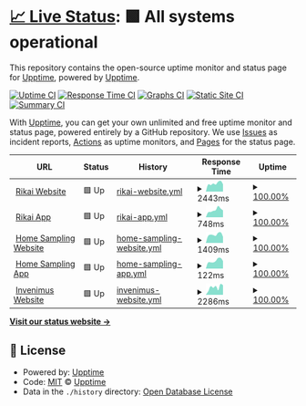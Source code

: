 # [📈 Live Status](https://status.rikai.dev): <!--live status--> **🟩 All systems operational**

This repository contains the open-source uptime monitor and status page for [Upptime](https://upptime.js.org), powered by [Upptime](https://github.com/upptime/upptime).

[![Uptime CI](https://github.com/rikaisolutions/status/workflows/Uptime%20CI/badge.svg)](https://github.com/rikaisolutions/status/actions?query=workflow%3A%22Uptime+CI%22)
[![Response Time CI](https://github.com/rikaisolutions/status/workflows/Response%20Time%20CI/badge.svg)](https://github.com/rikaisolutions/status/actions?query=workflow%3A%22Response+Time+CI%22)
[![Graphs CI](https://github.com/rikaisolutions/status/workflows/Graphs%20CI/badge.svg)](https://github.com/rikaisolutions/status/actions?query=workflow%3A%22Graphs+CI%22)
[![Static Site CI](https://github.com/rikaisolutions/status/workflows/Static%20Site%20CI/badge.svg)](https://github.com/rikaisolutions/status/actions?query=workflow%3A%22Static+Site+CI%22)
[![Summary CI](https://github.com/rikaisolutions/status/workflows/Summary%20CI/badge.svg)](https://github.com/rikaisolutions/status/actions?query=workflow%3A%22Summary+CI%22)

With [Upptime](https://upptime.js.org), you can get your own unlimited and free uptime monitor and status page, powered entirely by a GitHub repository. We use [Issues](https://github.com/upptime/upptime/issues) as incident reports, [Actions](https://github.com/rikaisolutions/status/actions) as uptime monitors, and [Pages](https://status.rikai.dev) for the status page.

<!--start: status pages-->
<!-- This summary is generated by Upptime (https://github.com/upptime/upptime) -->
<!-- Do not edit this manually, your changes will be overwritten -->
<!-- prettier-ignore -->
| URL | Status | History | Response Time | Uptime |
| --- | ------ | ------- | ------------- | ------ |
| <img alt="" src="https://icons.duckduckgo.com/ip3/www.rikai.ch.ico" height="13"> [Rikai Website](https://www.rikai.ch) | 🟩 Up | [rikai-website.yml](https://github.com/rikaisolutions/status/commits/HEAD/history/rikai-website.yml) | <details><summary><img alt="Response time graph" src="./graphs/rikai-website/response-time-week.png" height="20"> 2443ms</summary><br><a href="https://status.rikai.dev/history/rikai-website"><img alt="Response time 2068" src="https://img.shields.io/endpoint?url=https%3A%2F%2Fraw.githubusercontent.com%2Frikaisolutions%2Fstatus%2FHEAD%2Fapi%2Frikai-website%2Fresponse-time.json"></a><br><a href="https://status.rikai.dev/history/rikai-website"><img alt="24-hour response time 2185" src="https://img.shields.io/endpoint?url=https%3A%2F%2Fraw.githubusercontent.com%2Frikaisolutions%2Fstatus%2FHEAD%2Fapi%2Frikai-website%2Fresponse-time-day.json"></a><br><a href="https://status.rikai.dev/history/rikai-website"><img alt="7-day response time 2443" src="https://img.shields.io/endpoint?url=https%3A%2F%2Fraw.githubusercontent.com%2Frikaisolutions%2Fstatus%2FHEAD%2Fapi%2Frikai-website%2Fresponse-time-week.json"></a><br><a href="https://status.rikai.dev/history/rikai-website"><img alt="30-day response time 2799" src="https://img.shields.io/endpoint?url=https%3A%2F%2Fraw.githubusercontent.com%2Frikaisolutions%2Fstatus%2FHEAD%2Fapi%2Frikai-website%2Fresponse-time-month.json"></a><br><a href="https://status.rikai.dev/history/rikai-website"><img alt="1-year response time 2332" src="https://img.shields.io/endpoint?url=https%3A%2F%2Fraw.githubusercontent.com%2Frikaisolutions%2Fstatus%2FHEAD%2Fapi%2Frikai-website%2Fresponse-time-year.json"></a></details> | <details><summary><a href="https://status.rikai.dev/history/rikai-website">100.00%</a></summary><a href="https://status.rikai.dev/history/rikai-website"><img alt="All-time uptime 99.92%" src="https://img.shields.io/endpoint?url=https%3A%2F%2Fraw.githubusercontent.com%2Frikaisolutions%2Fstatus%2FHEAD%2Fapi%2Frikai-website%2Fuptime.json"></a><br><a href="https://status.rikai.dev/history/rikai-website"><img alt="24-hour uptime 100.00%" src="https://img.shields.io/endpoint?url=https%3A%2F%2Fraw.githubusercontent.com%2Frikaisolutions%2Fstatus%2FHEAD%2Fapi%2Frikai-website%2Fuptime-day.json"></a><br><a href="https://status.rikai.dev/history/rikai-website"><img alt="7-day uptime 100.00%" src="https://img.shields.io/endpoint?url=https%3A%2F%2Fraw.githubusercontent.com%2Frikaisolutions%2Fstatus%2FHEAD%2Fapi%2Frikai-website%2Fuptime-week.json"></a><br><a href="https://status.rikai.dev/history/rikai-website"><img alt="30-day uptime 100.00%" src="https://img.shields.io/endpoint?url=https%3A%2F%2Fraw.githubusercontent.com%2Frikaisolutions%2Fstatus%2FHEAD%2Fapi%2Frikai-website%2Fuptime-month.json"></a><br><a href="https://status.rikai.dev/history/rikai-website"><img alt="1-year uptime 99.98%" src="https://img.shields.io/endpoint?url=https%3A%2F%2Fraw.githubusercontent.com%2Frikaisolutions%2Fstatus%2FHEAD%2Fapi%2Frikai-website%2Fuptime-year.json"></a></details>
| <img alt="" src="https://icons.duckduckgo.com/ip3/app.rikai.ch.ico" height="13"> [Rikai App](https://app.rikai.ch) | 🟩 Up | [rikai-app.yml](https://github.com/rikaisolutions/status/commits/HEAD/history/rikai-app.yml) | <details><summary><img alt="Response time graph" src="./graphs/rikai-app/response-time-week.png" height="20"> 748ms</summary><br><a href="https://status.rikai.dev/history/rikai-app"><img alt="Response time 808" src="https://img.shields.io/endpoint?url=https%3A%2F%2Fraw.githubusercontent.com%2Frikaisolutions%2Fstatus%2FHEAD%2Fapi%2Frikai-app%2Fresponse-time.json"></a><br><a href="https://status.rikai.dev/history/rikai-app"><img alt="24-hour response time 709" src="https://img.shields.io/endpoint?url=https%3A%2F%2Fraw.githubusercontent.com%2Frikaisolutions%2Fstatus%2FHEAD%2Fapi%2Frikai-app%2Fresponse-time-day.json"></a><br><a href="https://status.rikai.dev/history/rikai-app"><img alt="7-day response time 748" src="https://img.shields.io/endpoint?url=https%3A%2F%2Fraw.githubusercontent.com%2Frikaisolutions%2Fstatus%2FHEAD%2Fapi%2Frikai-app%2Fresponse-time-week.json"></a><br><a href="https://status.rikai.dev/history/rikai-app"><img alt="30-day response time 685" src="https://img.shields.io/endpoint?url=https%3A%2F%2Fraw.githubusercontent.com%2Frikaisolutions%2Fstatus%2FHEAD%2Fapi%2Frikai-app%2Fresponse-time-month.json"></a><br><a href="https://status.rikai.dev/history/rikai-app"><img alt="1-year response time 775" src="https://img.shields.io/endpoint?url=https%3A%2F%2Fraw.githubusercontent.com%2Frikaisolutions%2Fstatus%2FHEAD%2Fapi%2Frikai-app%2Fresponse-time-year.json"></a></details> | <details><summary><a href="https://status.rikai.dev/history/rikai-app">100.00%</a></summary><a href="https://status.rikai.dev/history/rikai-app"><img alt="All-time uptime 99.91%" src="https://img.shields.io/endpoint?url=https%3A%2F%2Fraw.githubusercontent.com%2Frikaisolutions%2Fstatus%2FHEAD%2Fapi%2Frikai-app%2Fuptime.json"></a><br><a href="https://status.rikai.dev/history/rikai-app"><img alt="24-hour uptime 100.00%" src="https://img.shields.io/endpoint?url=https%3A%2F%2Fraw.githubusercontent.com%2Frikaisolutions%2Fstatus%2FHEAD%2Fapi%2Frikai-app%2Fuptime-day.json"></a><br><a href="https://status.rikai.dev/history/rikai-app"><img alt="7-day uptime 100.00%" src="https://img.shields.io/endpoint?url=https%3A%2F%2Fraw.githubusercontent.com%2Frikaisolutions%2Fstatus%2FHEAD%2Fapi%2Frikai-app%2Fuptime-week.json"></a><br><a href="https://status.rikai.dev/history/rikai-app"><img alt="30-day uptime 100.00%" src="https://img.shields.io/endpoint?url=https%3A%2F%2Fraw.githubusercontent.com%2Frikaisolutions%2Fstatus%2FHEAD%2Fapi%2Frikai-app%2Fuptime-month.json"></a><br><a href="https://status.rikai.dev/history/rikai-app"><img alt="1-year uptime 99.96%" src="https://img.shields.io/endpoint?url=https%3A%2F%2Fraw.githubusercontent.com%2Frikaisolutions%2Fstatus%2FHEAD%2Fapi%2Frikai-app%2Fuptime-year.json"></a></details>
| <img alt="" src="https://icons.duckduckgo.com/ip3/www.homesampling.ch.ico" height="13"> [Home Sampling Website](https://www.homesampling.ch) | 🟩 Up | [home-sampling-website.yml](https://github.com/rikaisolutions/status/commits/HEAD/history/home-sampling-website.yml) | <details><summary><img alt="Response time graph" src="./graphs/home-sampling-website/response-time-week.png" height="20"> 1409ms</summary><br><a href="https://status.rikai.dev/history/home-sampling-website"><img alt="Response time 1385" src="https://img.shields.io/endpoint?url=https%3A%2F%2Fraw.githubusercontent.com%2Frikaisolutions%2Fstatus%2FHEAD%2Fapi%2Fhome-sampling-website%2Fresponse-time.json"></a><br><a href="https://status.rikai.dev/history/home-sampling-website"><img alt="24-hour response time 1036" src="https://img.shields.io/endpoint?url=https%3A%2F%2Fraw.githubusercontent.com%2Frikaisolutions%2Fstatus%2FHEAD%2Fapi%2Fhome-sampling-website%2Fresponse-time-day.json"></a><br><a href="https://status.rikai.dev/history/home-sampling-website"><img alt="7-day response time 1409" src="https://img.shields.io/endpoint?url=https%3A%2F%2Fraw.githubusercontent.com%2Frikaisolutions%2Fstatus%2FHEAD%2Fapi%2Fhome-sampling-website%2Fresponse-time-week.json"></a><br><a href="https://status.rikai.dev/history/home-sampling-website"><img alt="30-day response time 1359" src="https://img.shields.io/endpoint?url=https%3A%2F%2Fraw.githubusercontent.com%2Frikaisolutions%2Fstatus%2FHEAD%2Fapi%2Fhome-sampling-website%2Fresponse-time-month.json"></a><br><a href="https://status.rikai.dev/history/home-sampling-website"><img alt="1-year response time 1405" src="https://img.shields.io/endpoint?url=https%3A%2F%2Fraw.githubusercontent.com%2Frikaisolutions%2Fstatus%2FHEAD%2Fapi%2Fhome-sampling-website%2Fresponse-time-year.json"></a></details> | <details><summary><a href="https://status.rikai.dev/history/home-sampling-website">100.00%</a></summary><a href="https://status.rikai.dev/history/home-sampling-website"><img alt="All-time uptime 99.96%" src="https://img.shields.io/endpoint?url=https%3A%2F%2Fraw.githubusercontent.com%2Frikaisolutions%2Fstatus%2FHEAD%2Fapi%2Fhome-sampling-website%2Fuptime.json"></a><br><a href="https://status.rikai.dev/history/home-sampling-website"><img alt="24-hour uptime 100.00%" src="https://img.shields.io/endpoint?url=https%3A%2F%2Fraw.githubusercontent.com%2Frikaisolutions%2Fstatus%2FHEAD%2Fapi%2Fhome-sampling-website%2Fuptime-day.json"></a><br><a href="https://status.rikai.dev/history/home-sampling-website"><img alt="7-day uptime 100.00%" src="https://img.shields.io/endpoint?url=https%3A%2F%2Fraw.githubusercontent.com%2Frikaisolutions%2Fstatus%2FHEAD%2Fapi%2Fhome-sampling-website%2Fuptime-week.json"></a><br><a href="https://status.rikai.dev/history/home-sampling-website"><img alt="30-day uptime 99.95%" src="https://img.shields.io/endpoint?url=https%3A%2F%2Fraw.githubusercontent.com%2Frikaisolutions%2Fstatus%2FHEAD%2Fapi%2Fhome-sampling-website%2Fuptime-month.json"></a><br><a href="https://status.rikai.dev/history/home-sampling-website"><img alt="1-year uptime 99.95%" src="https://img.shields.io/endpoint?url=https%3A%2F%2Fraw.githubusercontent.com%2Frikaisolutions%2Fstatus%2FHEAD%2Fapi%2Fhome-sampling-website%2Fuptime-year.json"></a></details>
| <img alt="" src="https://icons.duckduckgo.com/ip3/app.rikai.ch.ico" height="13"> [Home Sampling App](https://app.rikai.ch) | 🟩 Up | [home-sampling-app.yml](https://github.com/rikaisolutions/status/commits/HEAD/history/home-sampling-app.yml) | <details><summary><img alt="Response time graph" src="./graphs/home-sampling-app/response-time-week.png" height="20"> 122ms</summary><br><a href="https://status.rikai.dev/history/home-sampling-app"><img alt="Response time 125" src="https://img.shields.io/endpoint?url=https%3A%2F%2Fraw.githubusercontent.com%2Frikaisolutions%2Fstatus%2FHEAD%2Fapi%2Fhome-sampling-app%2Fresponse-time.json"></a><br><a href="https://status.rikai.dev/history/home-sampling-app"><img alt="24-hour response time 116" src="https://img.shields.io/endpoint?url=https%3A%2F%2Fraw.githubusercontent.com%2Frikaisolutions%2Fstatus%2FHEAD%2Fapi%2Fhome-sampling-app%2Fresponse-time-day.json"></a><br><a href="https://status.rikai.dev/history/home-sampling-app"><img alt="7-day response time 122" src="https://img.shields.io/endpoint?url=https%3A%2F%2Fraw.githubusercontent.com%2Frikaisolutions%2Fstatus%2FHEAD%2Fapi%2Fhome-sampling-app%2Fresponse-time-week.json"></a><br><a href="https://status.rikai.dev/history/home-sampling-app"><img alt="30-day response time 119" src="https://img.shields.io/endpoint?url=https%3A%2F%2Fraw.githubusercontent.com%2Frikaisolutions%2Fstatus%2FHEAD%2Fapi%2Fhome-sampling-app%2Fresponse-time-month.json"></a><br><a href="https://status.rikai.dev/history/home-sampling-app"><img alt="1-year response time 125" src="https://img.shields.io/endpoint?url=https%3A%2F%2Fraw.githubusercontent.com%2Frikaisolutions%2Fstatus%2FHEAD%2Fapi%2Fhome-sampling-app%2Fresponse-time-year.json"></a></details> | <details><summary><a href="https://status.rikai.dev/history/home-sampling-app">100.00%</a></summary><a href="https://status.rikai.dev/history/home-sampling-app"><img alt="All-time uptime 99.92%" src="https://img.shields.io/endpoint?url=https%3A%2F%2Fraw.githubusercontent.com%2Frikaisolutions%2Fstatus%2FHEAD%2Fapi%2Fhome-sampling-app%2Fuptime.json"></a><br><a href="https://status.rikai.dev/history/home-sampling-app"><img alt="24-hour uptime 100.00%" src="https://img.shields.io/endpoint?url=https%3A%2F%2Fraw.githubusercontent.com%2Frikaisolutions%2Fstatus%2FHEAD%2Fapi%2Fhome-sampling-app%2Fuptime-day.json"></a><br><a href="https://status.rikai.dev/history/home-sampling-app"><img alt="7-day uptime 100.00%" src="https://img.shields.io/endpoint?url=https%3A%2F%2Fraw.githubusercontent.com%2Frikaisolutions%2Fstatus%2FHEAD%2Fapi%2Fhome-sampling-app%2Fuptime-week.json"></a><br><a href="https://status.rikai.dev/history/home-sampling-app"><img alt="30-day uptime 100.00%" src="https://img.shields.io/endpoint?url=https%3A%2F%2Fraw.githubusercontent.com%2Frikaisolutions%2Fstatus%2FHEAD%2Fapi%2Fhome-sampling-app%2Fuptime-month.json"></a><br><a href="https://status.rikai.dev/history/home-sampling-app"><img alt="1-year uptime 99.96%" src="https://img.shields.io/endpoint?url=https%3A%2F%2Fraw.githubusercontent.com%2Frikaisolutions%2Fstatus%2FHEAD%2Fapi%2Fhome-sampling-app%2Fuptime-year.json"></a></details>
| <img alt="" src="https://icons.duckduckgo.com/ip3/www.invenimus.ch.ico" height="13"> [Invenimus Website](https://www.invenimus.ch) | 🟩 Up | [invenimus-website.yml](https://github.com/rikaisolutions/status/commits/HEAD/history/invenimus-website.yml) | <details><summary><img alt="Response time graph" src="./graphs/invenimus-website/response-time-week.png" height="20"> 2286ms</summary><br><a href="https://status.rikai.dev/history/invenimus-website"><img alt="Response time 1376" src="https://img.shields.io/endpoint?url=https%3A%2F%2Fraw.githubusercontent.com%2Frikaisolutions%2Fstatus%2FHEAD%2Fapi%2Finvenimus-website%2Fresponse-time.json"></a><br><a href="https://status.rikai.dev/history/invenimus-website"><img alt="24-hour response time 2915" src="https://img.shields.io/endpoint?url=https%3A%2F%2Fraw.githubusercontent.com%2Frikaisolutions%2Fstatus%2FHEAD%2Fapi%2Finvenimus-website%2Fresponse-time-day.json"></a><br><a href="https://status.rikai.dev/history/invenimus-website"><img alt="7-day response time 2286" src="https://img.shields.io/endpoint?url=https%3A%2F%2Fraw.githubusercontent.com%2Frikaisolutions%2Fstatus%2FHEAD%2Fapi%2Finvenimus-website%2Fresponse-time-week.json"></a><br><a href="https://status.rikai.dev/history/invenimus-website"><img alt="30-day response time 1732" src="https://img.shields.io/endpoint?url=https%3A%2F%2Fraw.githubusercontent.com%2Frikaisolutions%2Fstatus%2FHEAD%2Fapi%2Finvenimus-website%2Fresponse-time-month.json"></a><br><a href="https://status.rikai.dev/history/invenimus-website"><img alt="1-year response time 1443" src="https://img.shields.io/endpoint?url=https%3A%2F%2Fraw.githubusercontent.com%2Frikaisolutions%2Fstatus%2FHEAD%2Fapi%2Finvenimus-website%2Fresponse-time-year.json"></a></details> | <details><summary><a href="https://status.rikai.dev/history/invenimus-website">100.00%</a></summary><a href="https://status.rikai.dev/history/invenimus-website"><img alt="All-time uptime 99.99%" src="https://img.shields.io/endpoint?url=https%3A%2F%2Fraw.githubusercontent.com%2Frikaisolutions%2Fstatus%2FHEAD%2Fapi%2Finvenimus-website%2Fuptime.json"></a><br><a href="https://status.rikai.dev/history/invenimus-website"><img alt="24-hour uptime 100.00%" src="https://img.shields.io/endpoint?url=https%3A%2F%2Fraw.githubusercontent.com%2Frikaisolutions%2Fstatus%2FHEAD%2Fapi%2Finvenimus-website%2Fuptime-day.json"></a><br><a href="https://status.rikai.dev/history/invenimus-website"><img alt="7-day uptime 100.00%" src="https://img.shields.io/endpoint?url=https%3A%2F%2Fraw.githubusercontent.com%2Frikaisolutions%2Fstatus%2FHEAD%2Fapi%2Finvenimus-website%2Fuptime-week.json"></a><br><a href="https://status.rikai.dev/history/invenimus-website"><img alt="30-day uptime 100.00%" src="https://img.shields.io/endpoint?url=https%3A%2F%2Fraw.githubusercontent.com%2Frikaisolutions%2Fstatus%2FHEAD%2Fapi%2Finvenimus-website%2Fuptime-month.json"></a><br><a href="https://status.rikai.dev/history/invenimus-website"><img alt="1-year uptime 100.00%" src="https://img.shields.io/endpoint?url=https%3A%2F%2Fraw.githubusercontent.com%2Frikaisolutions%2Fstatus%2FHEAD%2Fapi%2Finvenimus-website%2Fuptime-year.json"></a></details>

<!--end: status pages-->

[**Visit our status website →**](https://status.rikai.dev)

## 📄 License

- Powered by: [Upptime](https://github.com/upptime/upptime)
- Code: [MIT](./LICENSE) © [Upptime](https://upptime.js.org)
- Data in the `./history` directory: [Open Database License](https://opendatacommons.org/licenses/odbl/1-0/)
